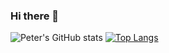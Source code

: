 ### Hi there 👋
![Peter's GitHub stats](https://github-readme-stats.vercel.app/api?username=ptktran&show_icons=true&theme=radical&layout=compact)
[![Top Langs](https://github-readme-stats.vercel.app/api/top-langs/?username=ptktran&theme=dark)](https://github.com/anuraghazra/github-readme-stats)
<!--
**ptktran/ptktran** is a ✨ _special_ ✨ repository because its `README.md` (this file) appears on your GitHub profile.

Here are some ideas to get you started:

- 🔭 I’m currently working on ...
- 🌱 I’m currently learning ...
- 👯 I’m looking to collaborate on ...
- 🤔 I’m looking for help with ...
- 💬 Ask me about ...
- 📫 How to reach me: ...
- 😄 Pronouns: ...
- ⚡ Fun fact: ...
-->
